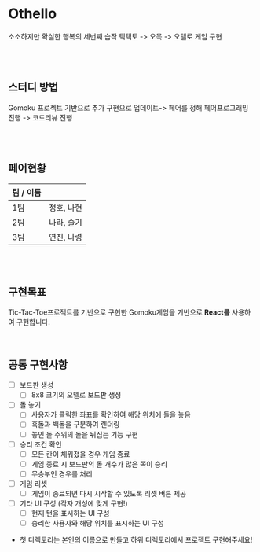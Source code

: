 # Othello
소소하지만 확실한 행복의 세번째 습작 틱택토 -> 오목 -> 오델로 게임 구현

<br>
<br>

## 스터디 방법

Gomoku 프로젝트 기반으로 추가 구현으로 업데이트-> 페어를 정해 페어프로그래밍 진행 -> 코드리뷰 진행

<br>
<br>

## 페어현황

| 팀 / 이름 |            |
| --------- | ---------- |
| 1팀       | 정호, 나현 |
| 2팀       | 나라, 슬기 |
| 3팀       | 연진, 나령 |

<br>
<br>

## 구현목표

Tic-Tac-Toe프로젝트를 기반으로 구현한 Gomoku게임을 기반으로 **React를** 사용하여 구현합니다.

<br>

## 공통 구현사항

- [ ] 보드판 생성
  - [ ] 8x8 크기의 오델로 보드판 생성
- [ ] 돌 놓기
  - [ ] 사용자가 클릭한 좌표를 확인하여 해당 위치에 돌을 놓음
  - [ ] 흑돌과 백돌을 구분하여 렌더링
  - [ ] 놓인 돌 주위의 돌을 뒤집는 기능 구현
- [ ] 승리 조건 확인
  - [ ] 모든 칸이 채워졌을 경우 게임 종료
  - [ ] 게임 종료 시 보드판의 돌 개수가 많은 쪽이 승리
  - [ ] 무승부인 경우를 처리
- [ ] 게임 리셋
  - [ ] 게임이 종료되면 다시 시작할 수 있도록 리셋 버튼 제공
- [ ] 기타 UI 구성 (각자 개성에 맞게 구현!)
  - [ ] 현재 턴을 표시하는 UI 구성
  - [ ] 승리한 사용자와 해당 위치를 표시하는 UI 구성

* 첫 디렉토리는 본인의 이름으로 만들고 하위 디렉토리에서 프로젝트 구현해주세요!
